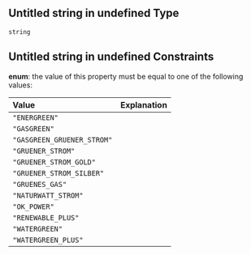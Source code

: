 ## Untitled string in undefined Type

`string`

## Untitled string in undefined Constraints

**enum**: the value of this property must be equal to one of the following values:

| Value                      | Explanation |
| :------------------------- | :---------- |
| `"ENERGREEN"`              |             |
| `"GASGREEN"`               |             |
| `"GASGREEN_GRUENER_STROM"` |             |
| `"GRUENER_STROM"`          |             |
| `"GRUENER_STROM_GOLD"`     |             |
| `"GRUENER_STROM_SILBER"`   |             |
| `"GRUENES_GAS"`            |             |
| `"NATURWATT_STROM"`        |             |
| `"OK_POWER"`               |             |
| `"RENEWABLE_PLUS"`         |             |
| `"WATERGREEN"`             |             |
| `"WATERGREEN_PLUS"`        |             |
